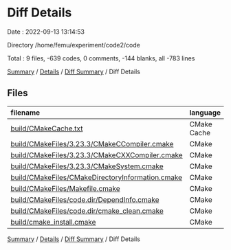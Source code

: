 # Diff Details

Date : 2022-09-13 13:14:53

Directory /home/femu/experiment/code2/code

Total : 9 files,  -639 codes, 0 comments, -144 blanks, all -783 lines

[Summary](results.md) / [Details](details.md) / [Diff Summary](diff.md) / Diff Details

## Files
| filename | language | code | comment | blank | total |
| :--- | :--- | ---: | ---: | ---: | ---: |
| [build/CMakeCache.txt](/build/CMakeCache.txt) | CMake Cache | -343 | 0 | -72 | -415 |
| [build/CMakeFiles/3.23.3/CMakeCCompiler.cmake](/build/CMakeFiles/3.23.3/CMakeCCompiler.cmake) | CMake | -55 | 0 | -18 | -73 |
| [build/CMakeFiles/3.23.3/CMakeCXXCompiler.cmake](/build/CMakeFiles/3.23.3/CMakeCXXCompiler.cmake) | CMake | -64 | 0 | -20 | -84 |
| [build/CMakeFiles/3.23.3/CMakeSystem.cmake](/build/CMakeFiles/3.23.3/CMakeSystem.cmake) | CMake | -10 | 0 | -6 | -16 |
| [build/CMakeFiles/CMakeDirectoryInformation.cmake](/build/CMakeFiles/CMakeDirectoryInformation.cmake) | CMake | -12 | 0 | -5 | -17 |
| [build/CMakeFiles/Makefile.cmake](/build/CMakeFiles/Makefile.cmake) | CMake | -46 | 0 | -6 | -52 |
| [build/CMakeFiles/code.dir/DependInfo.cmake](/build/CMakeFiles/code.dir/DependInfo.cmake) | CMake | -27 | 0 | -6 | -33 |
| [build/CMakeFiles/code.dir/cmake_clean.cmake](/build/CMakeFiles/code.dir/cmake_clean.cmake) | CMake | -36 | 0 | -2 | -38 |
| [build/cmake_install.cmake](/build/cmake_install.cmake) | CMake | -46 | 0 | -9 | -55 |

[Summary](results.md) / [Details](details.md) / [Diff Summary](diff.md) / Diff Details